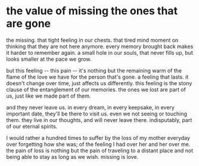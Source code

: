 # the value of missing the ones that are gone
the missing. that tight feeling in our chests. that tired mind moment on thinking that they are not here anymore. every memory brought back makes it harder to remember again. a small hole in our souls, that never fills up, but looks smaller at the pace we grow.

but this feeling -- this pain -- it's nothing but the remaining warm of the flame of the love we have for the person that's gone. a feeling that lasts. it doesn't change over time, just affects us differently. this feeling is the stony clause of the entanglement of our memories. the ones we lost are part of us, just like we made part of them.

and they never leave us. in every dream, in every keepsake, in every important date, they'll be there to visit us. even we not seeing or touching them. they live in our thoughts, and will never leave there. indisputably, part of our eternal spirits.

I would rather a hundred times to suffer by the loss of my mother everyday over forgetting how she was; of the feeling I had over her and her over me. the pain of loss is nothing but the pain of traveling to a distant place and not being able to stay as long as we wish. missing is love.